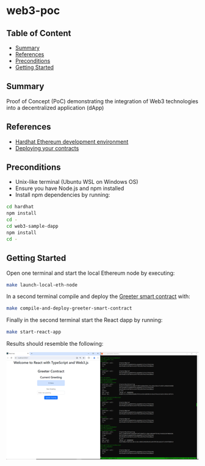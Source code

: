 # web3-poc

## Table of Content

- [Summary](#summary)
- [References](#references)
- [Preconditions](#preconditions)
- [Getting Started](#getting-started)

## Summary

Proof of Concept (PoC) demonstrating the integration of Web3 technologies into a decentralized application (dApp)

## References

- [Hardhat Ethereum development environment](https://github.com/NomicFoundation/hardhat)
- [Deploying your contracts](https://hardhat.org/hardhat-runner/docs/guides/deploying)

## Preconditions

- Unix-like terminal (Ubuntu WSL on Windows OS)
- Ensure you have Node.js and npm installed
- Install npm dependencies by running:

```sh
cd hardhat
npm install
cd -
cd web3-sample-dapp
npm install
cd -
```

## Getting Started

Open one terminal and start the local Ethereum node by executing:

```sh
make launch-local-eth-node
```

In a second terminal compile and deploy the [Greeter smart contract](./hardhat/contracts/Greeter.sol) with:

```sh
make compile-and-deploy-greeter-smart-contract
```

Finally in the second terminal start the React dapp by running:

```sh
make start-react-app
```

Results should resemble the following:

![Result](./images/result.PNG)